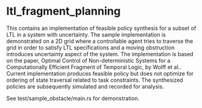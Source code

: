 # ltl_fragment_planning

This contains an implementation of feasible policy synthesis for a subset of LTL in a system with uncertainty. The sample implementation is demonstrated on a 2D grid where a controllable agent tries to traverse the grid in order to satisfy LTL specifications and a moving obstruction introduces uncertainty aspect of the system. The implementation is based on the paper, Optimal Control of Non-deterministic Systems for a Computationally Efficient Fragment of Temporal Logic, by Wolff et al.. Current implementation produces feasible policy but does not optimize for ordering of state traversal related to task constraints. The synthesized policies are subsequently simulated and recorded for analysis.

See test/sample_obstacle/main.rs for demonstration.


